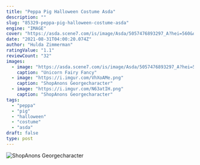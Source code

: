 ```yaml
---
title: "Peppa Pig Halloween Costume Asda"
description: ""
slug: "85329-peppa-pig-halloween-costume-asda"
engine: "IMAGE"
cover: "https://asda.scene7.com/is/image/Asda/5057476893297_A?hei=560&qlt=85&fmt=pjpg&resmode=sharp&op_usm=1.1,0.5,0,0&defaultimage=default_details_George_rd"
date: "2021-08-31T04:00:20.074Z"
author: "Hulda Zimmerman"
ratingValue: "1.1"
reviewCount: "32"
images:
  - image: "https://asda.scene7.com/is/image/Asda/5057476893297_A?hei=560&qlt=85&fmt=pjpg&resmode=sharp&op_usm=1.1,0.5,0,0&defaultimage=default_details_George_rd"
    caption: "Unicorn Fairy Fancy"
  - image: "https://i.imgur.com/VhXoAMe.png"
    caption: "ShopAnons Georgecharacter"
  - image: "https://i.imgur.com/N63atIH.png"
    caption: "ShopAnons Georgecharacter"
tags:
  - "peppa"
  - "pig"
  - "halloween"
  - "costume"
  - "asda"
draft: false
type: post
---
```



![ShopAnons Georgecharacter](https://i.imgur.com/N63atIH.png "ShopAnons Georgecharacter")


<!--inArticleAds-->

<!--galleryOne-->


<!--inArticleAds-->

<!--galleryTwo-->


<!--galleryThree-->

